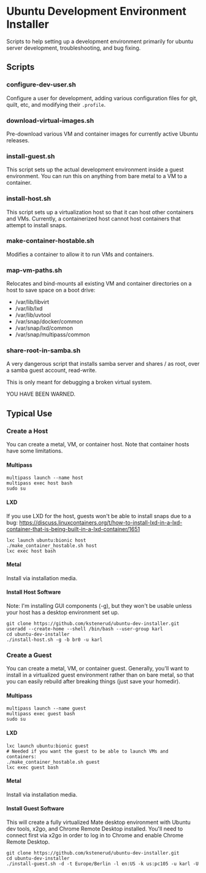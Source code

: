 Ubuntu Development Environment Installer
========================================

Scripts to help setting up a development environment primarily for ubuntu server development, troubleshooting, and bug fixing.


Scripts
-------

### configure-dev-user.sh

Configure a user for development, adding various configuration files for git, quilt, etc, and modifying their `.profile`.


### download-virtual-images.sh

Pre-download various VM and container images for currently active Ubuntu releases.


### install-guest.sh

This script sets up the actual development environment inside a guest environment. You can run this on anything from bare metal to a VM to a container.


### install-host.sh

This script sets up a virtualization host so that it can host other containers and VMs.
Currently, a containerized host cannot host containers that attempt to install snaps.


### make-container-hostable.sh

Modifies a container to allow it to run VMs and containers.


### map-vm-paths.sh

Relocates and bind-mounts all existing VM and container directories on a host to save space on a boot drive:

 * /var/lib/libvirt
 * /var/lib/lxd
 * /var/lib/uvtool
 * /var/snap/docker/common
 * /var/snap/lxd/common
 * /var/snap/multipass/common


### share-root-in-samba.sh

A very dangerous script that installs samba server and shares / as root, over a samba guest account, read-write.

This is only meant for debugging a broken virtual system.

YOU HAVE BEEN WARNED.


Typical Use
-----------

### Create a Host

You can create a metal, VM, or container host. Note that container hosts have some limitations.

#### Multipass

    multipass launch --name host
    multipass exec host bash
    sudo su

#### LXD

If you use LXD for the host, guests won't be able to install snaps due to a bug: https://discuss.linuxcontainers.org/t/how-to-install-lxd-in-a-lxd-container-that-is-being-built-in-a-lxd-container/1651

    lxc launch ubuntu:bionic host
    ./make_container_hostable.sh host
    lxc exec host bash

#### Metal

Install via installation media.


#### Install Host Software

Note: I'm installing GUI components (-g), but they won't be usable unless your host has a desktop environment set up.

    git clone https://github.com/kstenerud/ubuntu-dev-installer.git
    useradd --create-home --shell /bin/bash --user-group karl
    cd ubuntu-dev-installer
    ./install-host.sh -g -b br0 -u karl


### Create a Guest

You can create a metal, VM, or container guest. Generally, you'll want to install in a virtualized guest environment rather than on bare metal, so that you can easily rebuild after breaking things (just save your homedir).

#### Multipass

    multipass launch --name guest
    multipass exec guest bash
    sudo su

#### LXD

    lxc launch ubuntu:bionic guest
    # Needed if you want the guest to be able to launch VMs and containers:
    ./make_container_hostable.sh guest
    lxc exec guest bash

#### Metal

Install via installation media.


#### Install Guest Software

This will create a fully virtualized Mate desktop environment with Ubuntu dev tools, x2go, and Chrome Remote Desktop installed. You'll need to connect first via x2go in order to log in to Chrome and enable Chrome Remote Desktop.

    git clone https://github.com/kstenerud/ubuntu-dev-installer.git
    cd ubuntu-dev-installer
    ./install-guest.sh -d -t Europe/Berlin -l en:US -k us:pc105 -u karl -U
